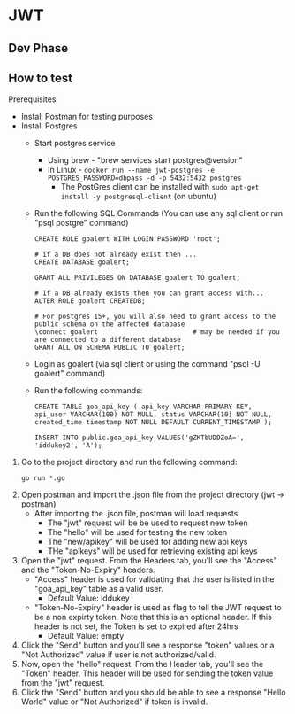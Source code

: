 # JWT
## Dev Phase

## How to test

Prerequisites
* Install Postman for testing purposes
* Install Postgres
    * Start postgres service
        * Using brew - "brew services start postgres@version"
        * In Linux - `docker run --name jwt-postgres -e POSTGRES_PASSWORD=dbpass -d -p 5432:5432 postgres`
            * The PostGres client can be installed with `sudo apt-get install -y postgresql-client` (on ubuntu)
    * Run the following SQL Commands (You can use any sql client or run "psql postgre" command)
        ~~~
        CREATE ROLE goalert WITH LOGIN PASSWORD 'root';

        # if a DB does not already exist then ...
        CREATE DATABASE goalert;

        GRANT ALL PRIVILEGES ON DATABASE goalert TO goalert;

        # If a DB already exists then you can grant access with...
        ALTER ROLE goalert CREATEDB;

        # For postgres 15+, you will also need to grant access to the public schema on the affected database
        \connect goalert                        # may be needed if you are connected to a different database
        GRANT ALL ON SCHEMA PUBLIC TO goalert;
        ~~~

    * Login as goalert (via sql client or using the command "psql -U goalert" command)
    * Run the following commands:
        ~~~
        CREATE TABLE goa_api_key ( api_key VARCHAR PRIMARY KEY, api_user VARCHAR(100) NOT NULL, status VARCHAR(10) NOT NULL, created_time timestamp NOT NULL DEFAULT CURRENT_TIMESTAMP );

        INSERT INTO public.goa_api_key VALUES('gZKTbUDDZoA=', 'iddukey2', 'A');
        ~~~

1. Go to the project directory and run the following command:
    ```
    go run *.go
    ```
2. Open postman and import the .json file from the project directory (jwt -> postman)
    * After importing the .json file, postman will load requests
        * The "jwt" request will be be used to request new token
        * The "hello" will be used for testing the new token 
        * The "new/apikey" will be used for adding new api keys
        * THe "apikeys" will be used for retrieving existing api keys
3. Open the "jwt" request. From the Headers tab, you'll see the "Access" and the "Token-No-Expiry" headers.
    * "Access" header is used for validating that the user is listed in the "goa_api_key" table as a valid user.
        * Default Value: iddukey  
    * "Token-No-Expiry" header is used as flag to tell the JWT request to be a non expirty token. Note that this is an optional header.
    If this header is not set, the Token is set to expired after 24hrs
        * Default Value: empty
4. Click the "Send" button and you'll see a response "token" values or a "Not Authorized" value if user is not authorized/valid.
5. Now, open the "hello" request. From the Header tab, you'll see the "Token" header. This header will be used for sending the token value from the "jwt" request.
6. Click the "Send" button and you should be able to see a response "Hello World" value or "Not Authorized" if token is invalid.

